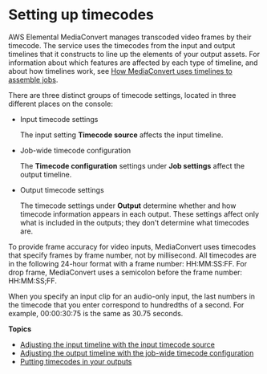 # Setting up timecodes<a name="setting-up-timecode"></a>

AWS Elemental MediaConvert manages transcoded video frames by their timecode\. The service uses the timecodes from the input and output timelines that it constructs to line up the elements of your output assets\. For information about which features are affected by each type of timeline, and about how timelines work, see [How MediaConvert uses timelines to assemble jobs](how-mediaconvert-uses-timelines-to-assemble-jobs.md)\.

There are three distinct groups of timecode settings, located in three different places on the console:
+ Input timecode settings

  The input setting **Timecode source** affects the input timeline\.
+ Job\-wide timecode configuration

  The **Timecode configuration** settings under **Job settings** affect the output timeline\.
+ Output timecode settings

  The timecode settings under **Output** determine whether and how timecode information appears in each output\. These settings affect only what is included in the outputs; they don't determine what timecodes are\.

To provide frame accuracy for video inputs, MediaConvert uses timecodes that specify frames by frame number, not by millisecond\. All timecodes are in the following 24\-hour format with a frame number: HH:MM:SS:FF\. For drop frame, MediaConvert uses a semicolon before the frame number: HH:MM:SS;FF\.

When you specify an input clip for an audio\-only input, the last numbers in the timecode that you enter correspond to hundredths of a second\. For example, 00:00:30:75 is the same as 30\.75 seconds\.

**Topics**
+ [Adjusting the input timeline with the input timecode source](timecode-input.md)
+ [Adjusting the output timeline with the job\-wide timecode configuration](timecode-jobconfig.md)
+ [Putting timecodes in your outputs](timecode-output.md)